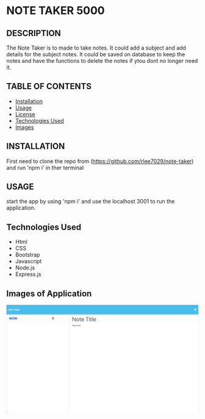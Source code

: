# NOTE TAKER 5000

## DESCRIPTION
The Note Taker is to made to take notes. It could add a subject and add details for the subject notes. It could be saved on database to keep the notes and have the functions to delete the notes if ytou dont no longer need it. 

## TABLE OF CONTENTS

- [Installation](#installation)
- [Usage](#usage)
- [License](#license)
- [Technologies Used](#technologies-used)
- [Images](#images-of-application)

## INSTALLATION

First need to clone the repo from (https://github.com/rlee7029/note-taker) and run 'npm i' in ther terminal

## USAGE

start the app by using 'npm i' and use the localhost 3001 to run the application. 

## Technologies Used

- Html
- CSS
- Bootstrap
- Javascript
- Node.js
- Express.js

## Images of Application

![Delpoyed Image](./images/IMG1.jpeg)